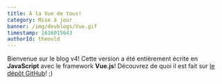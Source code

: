 ```yaml
---
title: À la Vue de tous!
category: Mise à jour
banner: /img/devblogs/Vue.gif
timestamp: 1616015643
authorId: theovld
---
```


Bienvenue sur le blog v4! Cette version a été entièrement écrite en **JavaScript** avec le framework **Vue.js**! Découvrez de quoi il est fait sur [le dépôt GitHub](https://github.com/BecauseOfProg/blog)! ;)
